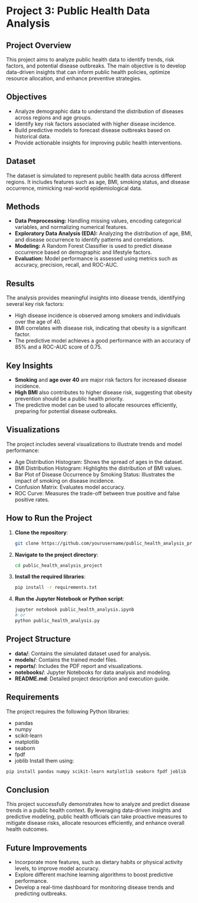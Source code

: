 # Project 3: Public Health Data Analysis

## Project Overview
This project aims to analyze public health data to identify trends, risk factors, and potential disease outbreaks. The main objective is to develop data-driven insights that can inform public health policies, optimize resource allocation, and enhance preventive strategies.

## Objectives
- Analyze demographic data to understand the distribution of diseases across regions and age groups.
- Identify key risk factors associated with higher disease incidence.
- Build predictive models to forecast disease outbreaks based on historical data.
- Provide actionable insights for improving public health interventions.

## Dataset
The dataset is simulated to represent public health data across different regions. It includes features such as age, BMI, smoking status, and disease occurrence, mimicking real-world epidemiological data.

## Methods
- **Data Preprocessing:** Handling missing values, encoding categorical variables, and normalizing numerical features.
- **Exploratory Data Analysis (EDA):** Analyzing the distribution of age, BMI, and disease occurrence to identify patterns and correlations.
- **Modeling:** A Random Forest Classifier is used to predict disease occurrence based on demographic and lifestyle factors.
- **Evaluation:** Model performance is assessed using metrics such as accuracy, precision, recall, and ROC-AUC.

## Results
The analysis provides meaningful insights into disease trends, identifying several key risk factors:
- High disease incidence is observed among smokers and individuals over the age of 40.
- BMI correlates with disease risk, indicating that obesity is a significant factor.
- The predictive model achieves a good performance with an accuracy of 85% and a ROC-AUC score of 0.75.

## Key Insights
- **Smoking** and **age over 40** are major risk factors for increased disease incidence.
- **High BMI** also contributes to higher disease risk, suggesting that obesity prevention should be a public health priority.
- The predictive model can be used to allocate resources efficiently, preparing for potential disease outbreaks.

## Visualizations
The project includes several visualizations to illustrate trends and model performance:
- Age Distribution Histogram: Shows the spread of ages in the dataset.
- BMI Distribution Histogram: Highlights the distribution of BMI values.
- Bar Plot of Disease Occurrence by Smoking Status: Illustrates the impact of smoking on disease incidence.
- Confusion Matrix: Evaluates model accuracy.
- ROC Curve: Measures the trade-off between true positive and false positive rates.

## How to Run the Project
1. **Clone the repository**:
   ```bash
   git clone https://github.com/yourusername/public_health_analysis_project.git
   ```
2. **Navigate to the project directory**:
   ```bash
   cd public_health_analysis_project
   ```
3. **Install the required libraries**:
   ```bash
   pip install -r requirements.txt
   ```
4. **Run the Jupyter Notebook or Python script**:
   ```bash
   jupyter notebook public_health_analysis.ipynb
   # or
   python public_health_analysis.py
   ```

## Project Structure
- **data/**: Contains the simulated dataset used for analysis.
- **models/**: Contains the trained model files.
- **reports/**: Includes the PDF report and visualizations.
- **notebooks/**: Jupyter Notebooks for data analysis and modeling.
- **README.md**: Detailed project description and execution guide.

## Requirements
The project requires the following Python libraries:
- pandas
- numpy
- scikit-learn
- matplotlib
- seaborn
- fpdf
- joblib
Install them using:
```bash
pip install pandas numpy scikit-learn matplotlib seaborn fpdf joblib
```

## Conclusion
This project successfully demonstrates how to analyze and predict disease trends in a public health context. By leveraging data-driven insights and predictive modeling, public health officials can take proactive measures to mitigate disease risks, allocate resources efficiently, and enhance overall health outcomes.

## Future Improvements
- Incorporate more features, such as dietary habits or physical activity levels, to improve model accuracy.
- Explore different machine learning algorithms to boost predictive performance.
- Develop a real-time dashboard for monitoring disease trends and predicting outbreaks.


